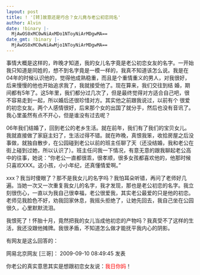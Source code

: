 ```yaml
---
layout: post
title: ! '[转]故意还是巧合？女儿竟与老公初恋同名'
author: Alvin
date: !binary |-
  MjAwOS0xMC0wNiAxMDo1NToyNiArMDgwMA==
date_gmt: !binary |-
  MjAwOS0xMC0wNiAwMjo1NToyNiArMDgwMA==
---
```

事情大概是这样的，昨晚才知道，我的女儿名字竟是老公初恋女友的名字。一开始我只知道是同姓的，想不到名字竟是一模一样的，我真不知道该怎么说。我是在04年的时候认识他的，觉得他成熟稳重，而且是个重情重义的男人，对我很好，后来慢慢的他也开始追求我了，我就接受他了。现在算来，我们交往到结 婚，期间都有5年了。这5年里，我们都分过几次了，但是最终觉得对方适合自己吧，很不容易走到一起，所以婚后还很珍惜对方。其实他之前跟我说过，以前有个 很爱的初恋女友。两个人感情很好，后来那个女的出国了就分手，然后也没有音讯了。我心里虽然有点不开心，但是谁没有过去呢？


06年我们结婚了，回到老公的老乡生活。就在前年，我们有了我们的宝贝女儿。我就直接做了家庭主妇了，生活过得不错。就在昨晚，真恨我笨，收拾房屋之后没 事做，就独自散步，在公园碰到老公以前的班主任聊了天（还没结婚，我和老公在街上碰到过她，所以认识了）。班主任问我一下情况，有意无意的跟我聊起老公高 中的往事，她说：“你老公一直都很乖，很孝顺，很多女孩都喜欢他的，他那时候只喜欢XXX。这小孩，小小年纪，还真懂情爱啊。”


xxx？我当时傻眼了？那不是我女儿的名字吗？我怕耳朵听错，再问了老师好几遍。当她一次又一次重复我女儿的名字，我才发现，那也是老公初恋的名字。我立 刻很伤心，一直以为我自己很幸福，老公很爱我，其实老公最爱的只是他的初恋。老师见我脸色不好，劝我回家休息，我摇头拒绝了，让她先回去，我自己坐在公园 很久，心里默默流泪。


我恨死了！怀胎十月，竟然把我的女儿当成他初恋的产物吗？我真受不了这样的生活，我还没跟他摊牌。我很矛盾，不知道怎么做才能抚平我内心的阴影。




有网友是这么回答的：


网易北京网友 [三哥]： 2009-09-10 08:49:45 发表

你老公的真实意思其实是想跟初恋女友说：<font color="#FF0000">我日你妈</font>！
